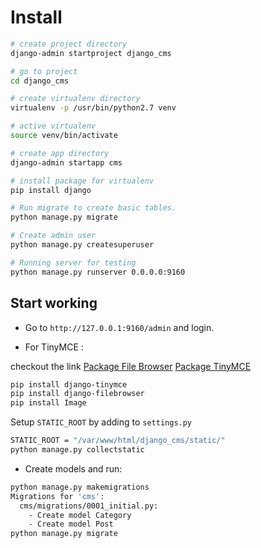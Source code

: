 # Install

```bash
# create project directory
django-admin startproject django_cms

# go to project
cd django_cms

# create virtualenv directory
virtualenv -p /usr/bin/python2.7 venv

# active virtualenv
source venv/bin/activate

# create app directory
django-admin startapp cms

# install package for virtualenv
pip install django

# Run migrate to create basic tables.
python manage.py migrate

# Create admin user
python manage.py createsuperuser

# Running server for testing
python manage.py runserver 0.0.0.0:9160
```

## Start working

* Go to `http://127.0.0.1:9160/admin` and login.

* For TinyMCE :

checkout the link 
[Package File Browser](https://django-filebrowser.readthedocs.io/en/latest/quickstart.html)
[Package TinyMCE](http://django-tinymce.readthedocs.io/en/latest/installation.html)

```bash
pip install django-tinymce
pip install django-filebrowser
pip install Image
```

Setup `STATIC_ROOT` by adding to `settings.py`

```bash
STATIC_ROOT = "/var/www/html/django_cms/static/"
python manage.py collectstatic
```
* Create models and run:

```bash
python manage.py makemigrations
Migrations for 'cms':
  cms/migrations/0001_initial.py:
    - Create model Category
    - Create model Post
python manage.py migrate
```
